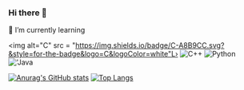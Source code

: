 ### Hi there 👋
🌱 I’m currently learning


<img alt="C" src = "https://img.shields.io/badge/C-A8B9CC.svg?&style=for-the-badge&logo=C&logoColor=white"L›
<img alt="C++" src = "https://img.shields.io/badge/C++-00599C.svg?&style=for-the-badge&logo=C%2B%2B&logoColor=white"/>
<img alt="Python" src = "https://img.shields.io/badge/Python-3776AB.svg?&style=for-the-badge&logo=Python&logoColor=white"/>
<img alt="'Java" src = "https://img.shields.io/badge/Java-007396.svg?&style=for-the-badge&logo=Java&logoColor=white"/>

<!--
**CocoPig1028/CocoPig1028** is a ✨ _special_ ✨ repository because its `README.md` (this file) appears on your GitHub profile.

Here are some ideas to get you started:

- 🔭 I’m currently working on ...
- 🌱 I’m currently learning ...
- 👯 I’m looking to collaborate on ...
- 🤔 I’m looking for help with ...
- 💬 Ask me about ...
- 📫 How to reach me: ...
- 😄 Pronouns: ...
- ⚡ Fun fact: ...
-->

[![Anurag's GitHub stats](https://github-readme-stats.vercel.app/api?username=CocoPig1028)](https://github.com/CocoPig/github-readme-stats)
[![Top Langs](https://github-readme-stats.vercel.app/api/top-langs/?username=CocoPig1028&layout=compact)](https://github.com/CocoPig1028/github-readme-stats)
